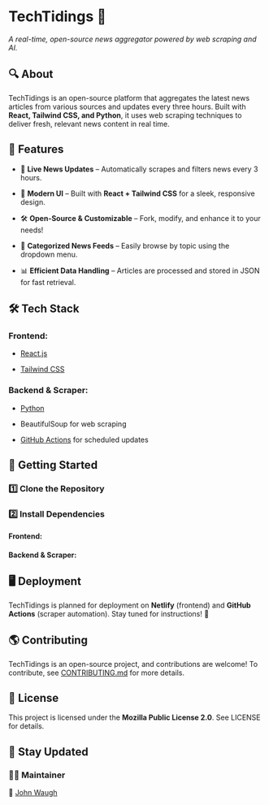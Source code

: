 **TechTidings** 📰
===================

_A real-time, open-source news aggregator powered by web scraping and AI._

**🔍 About**
------------

TechTidings is an open-source platform that aggregates the latest news articles from various sources and updates every three hours. Built with **React, Tailwind CSS, and Python**, it uses web scraping techniques to deliver fresh, relevant news content in real time.

**🚀 Features**
---------------

*   📰 **Live News Updates** – Automatically scrapes and filters news every 3 hours.
    
*   🎨 **Modern UI** – Built with **React + Tailwind CSS** for a sleek, responsive design.
    
*   🛠 **Open-Source & Customizable** – Fork, modify, and enhance it to your needs!
    
*   🔗 **Categorized News Feeds** – Easily browse by topic using the dropdown menu.
    
*   📊 **Efficient Data Handling** – Articles are processed and stored in JSON for fast retrieval.
    

**🛠 Tech Stack**
-----------------

### **Frontend:**

*   [React.js](https://reactjs.org/)
    
*   [Tailwind CSS](https://tailwindcss.com/)
    

### **Backend & Scraper:**

*   [Python](https://www.python.org/)
    
*   BeautifulSoup for web scraping
    
*   [GitHub Actions](https://github.com/features/actions) for scheduled updates


**🚀 Getting Started**
----------------------

### **1️⃣ Clone the Repository**



### **2️⃣ Install Dependencies**

#### Frontend:



#### Backend & Scraper:



**🖥 Deployment**
-----------------

TechTidings is planned for deployment on **Netlify** (frontend) and **GitHub Actions** (scraper automation). Stay tuned for instructions! 🚀

**🌎 Contributing**
-------------------

TechTidings is an open-source project, and contributions are welcome! To contribute, see [CONTRIBUTING.md](https://github.com/johnwaugh1/TechTidings/blob/main/CONTRIBUTING.md) for more details.

**📜 License**
--------------

This project is licensed under the **Mozilla Public License 2.0**. See LICENSE for details.

**📢 Stay Updated**
-------------------


### **👨‍💻 Maintainer**

👤 [John Waugh](https://github.com/johnwaugh1)

